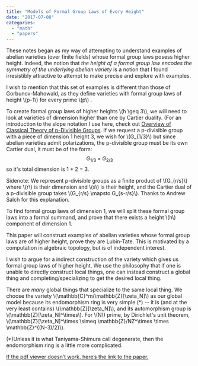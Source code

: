 ```yaml
---
title: "Models of Formal Group Laws of Every Height"
date: "2017-07-08"
categories: 
  - "math"
  - "papers"
---
```


These notes began as my way of attempting to understand examples of abelian varieties (over finite fields) whose formal group laws posess higher height. Indeed, the notion that _the height of a formal group law encodes the symmetry of the underlying abelian variety_ is a notion that I found irresistibly attractive to attempt to make precise and explore with examples.	

I wish to mention that this set of examples is different than those of Gorbunov-Mahowald, as they define varieties with formal group laws of height \\(p-1\\) for every prime \\(p\\) . 
	
To create formal group laws of higher heights \\(h \geq 3\\), we will need to look at varieties of dimension higher than one by Cartier duality. (For an introduction to the slope notation I use here, check out [Overview of Classical Theory of p-Divisible Groups](https://rin.io/overview-of-the-classic-theory-of-p-divisible-groups/). If we request a p-divisible group with a piece of dimension 1 height 3, we wish for \\(G_{1/3}\\) but since abelian varieties admit polarizations, the p-divisible group must be its own Cartier dual, it must be of the form: $$G_{1/3} \times G_{2/3}$$ so it's total dimension is 1 + 2 = 3.

Sidenote: We represent p-divisible groups as a finite product of \\(G_{r/s}\\) where \\(r\\) is their dimension and \\(s\\) is their height, and the Cartier dual of a p-divisible group takes \\(G_{r/s} \mapsto G_{s-r/s}\\). Thanks to Andrew Salch for this explanation.

To find formal group laws of dimension 1, we will split these formal group laws into a formal summand, and prove that there exists a height \\(h\\) component of dimension 1.

This paper will construct examples of abelian varieties whose formal group laws are of higher height, prove they are Lubin-Tate. This is motivated by a computation in algebraic topology, but is of independent interest.


I wish to argue for a indirect construction of the variety which gives us formal group laws of higher height. We use the philosophy that if one is unable to directly construct local things, one can instead construct a global thing and completing/specializing to get the desired local thing. 

There are _many_ global things that specialize to the same local thing. We choose the variety \\(\mathbb{C}^m/\mathbb{Z}[\zeta_N]\\) as our global model because its endomorphism ring is very simple (*) -- it is (and at the very least contains) \\(\mathbb{Z}[\zeta_N]\\), and its automorphism group is \\(\mathbb{Z}[\zeta_N]^\times\\). For \\(N\\) prime, by Dirichlet's unit theorem, \\(\mathbb{Z}[\zeta_N]^\times \simeq \mathbb{Z}/NZ^\times \times \mathbb{Z}^{(N-3)/2}\\).

(*)Unless it is what Taniyama-Shimura call degenerate, then the endomorphism ring is a little more complicated.

[If the pdf viewer doesn’t work, here’s the link to the paper.](/images/wp-content/uploads/2017/08/lubintatemodels-2.pdf)

